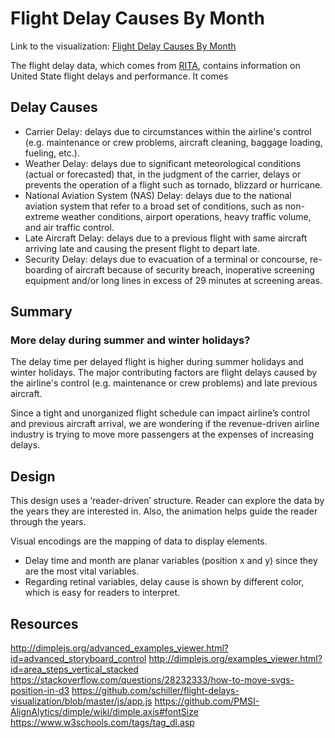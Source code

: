 # Flight Delay Causes By Month
Link to the visualization: [Flight Delay Causes By Month](http://bl.ocks.org/jeremy-dai/raw/1bb93535c44e5f23c9f1b18a39bdb91b/)


The flight delay data, which comes from [RITA](https://www.transtats.bts.gov/OT_Delay/OT_DelayCause1.asp), contains information on United State flight delays and performance. It comes 

## Delay Causes
- Carrier Delay: delays due to circumstances within the airline's control (e.g. maintenance or crew problems, aircraft cleaning, baggage loading, fueling, etc.).
- Weather Delay: delays due to significant meteorological conditions (actual or forecasted) that, in the judgment of the carrier, delays or prevents the operation of a flight such as tornado, blizzard or hurricane.
- National Aviation System (NAS) Delay: delays due to the national aviation system that refer to a broad set of conditions, such as non-extreme weather conditions, airport operations, heavy traffic volume, and air traffic control.
- Late Aircraft Delay: delays due to a previous flight with same aircraft arriving late and causing the present flight to depart late.
- Security Delay: delays due to evacuation of a terminal or concourse, re-boarding of aircraft because of security breach, inoperative screening equipment and/or long lines in excess of 29 minutes at screening areas.

## Summary
### More delay during summer and winter holidays?
The delay time per delayed flight is higher during summer holidays and winter holidays. The major contributing factors are 
flight delays caused by the airline's control (e.g. maintenance or crew problems) and late previous aircraft. 

Since a tight and unorganized flight schedule can impact airline’s control and previous aircraft arrival, we are 
wondering if the revenue-driven airline industry is trying to move more passengers at the expenses of increasing delays. 

## Design
This design uses a ‘reader-driven’ structure. Reader can explore the data by the years they are interested in.
Also, the animation helps guide the reader through the years.
 
Visual encodings are the mapping of data to display elements.
- Delay time and month are planar variables (position x and y) since they are the most vital variables. 
- Regarding retinal variables, delay cause is shown by different color, which is easy for readers to interpret.

## Resources
http://dimplejs.org/advanced_examples_viewer.html?id=advanced_storyboard_control
http://dimplejs.org/examples_viewer.html?id=area_steps_vertical_stacked
https://stackoverflow.com/questions/28232333/how-to-move-svgs-position-in-d3
https://github.com/schiller/flight-delays-visualization/blob/master/js/app.js
https://github.com/PMSI-AlignAlytics/dimple/wiki/dimple.axis#fontSize
https://www.w3schools.com/tags/tag_dl.asp
